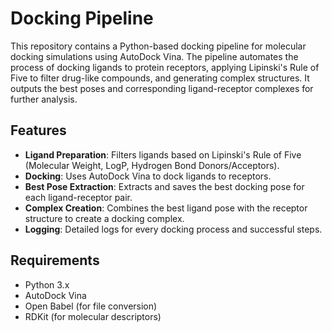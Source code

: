 # Docking Pipeline

This repository contains a Python-based docking pipeline for molecular docking simulations using AutoDock Vina. The pipeline automates the process of docking ligands to protein receptors, applying Lipinski's Rule of Five to filter drug-like compounds, and generating complex structures. It outputs the best poses and corresponding ligand-receptor complexes for further analysis.

## Features

- **Ligand Preparation**: Filters ligands based on Lipinski's Rule of Five (Molecular Weight, LogP, Hydrogen Bond Donors/Acceptors).
- **Docking**: Uses AutoDock Vina to dock ligands to receptors.
- **Best Pose Extraction**: Extracts and saves the best docking pose for each ligand-receptor pair.
- **Complex Creation**: Combines the best ligand pose with the receptor structure to create a docking complex.
- **Logging**: Detailed logs for every docking process and successful steps.

## Requirements

- Python 3.x
- AutoDock Vina
- Open Babel (for file conversion)
- RDKit (for molecular descriptors)
